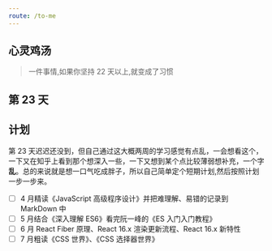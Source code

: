 ```yaml
---
route: /to-me
---
```


## 心灵鸡汤

> 一件事情,如果你坚持 22 天以上,就变成了习惯

## 第 23 天

## 计划

第 23 天迟迟还没到，但自己通过这大概两周的学习感觉有点乱，一会想看这个，一下又在知乎上看到那个想深入一些，一下又想到某个点比较薄弱想补充，一个字**乱**。总的来说就是想一口气吃成胖子，所以自己简单定个短期计划,然后按照计划一步一步来。

- [ ] 4 月精读《JavaScript 高级程序设计》并把难理解、易错的记录到 MarkDown 中
- [ ] 5 月结合《深入理解 ES6》看完阮一峰的《ES 入门入门教程》
- [ ] 6 月 React Fiber 原理、React 16.x 渲染更新流程、React 16.x 新特性
- [ ] 7 月粗读《CSS 世界》、《CSS 选择器世界》
